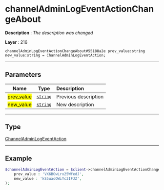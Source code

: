 # channelAdminLogEventActionChangeAbout

**Description** : *The description was changed*

**Layer** : 216

```tl
channelAdminLogEventActionChangeAbout#55188a2e prev_value:string new_value:string = ChannelAdminLogEventAction;
```

---

## Parameters

| Name | Type | Description |
| :---: | :---: | :--- |
| <mark>prev_value</mark> | [`string`](type/string) | Previous description |
| <mark>new_value</mark> | [`string`](type/string) | New description |

---

## Type

[ChannelAdminLogEventAction](type/ChannelAdminLogEventAction)

---

## Example

```php
$channelAdminLogEventAction = $client->channelAdminLogEventActionChangeAbout(
	prev_value : 'VX6BOwLrx25WfedJ',
	new_value : 'kS5uaoOWiYc3IFJZ',
);
```